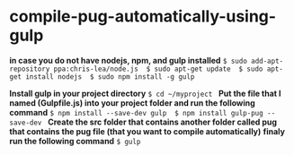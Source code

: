 # compile-pug-automatically-using-gulp


**in case you do not have nodejs, npm, and gulp installed**
`$ sudo add-apt-repository ppa:chris-lea/node.js 
$ sudo apt-get update 
$ sudo apt-get install nodejs 
$ sudo npm install -g gulp `

**Install gulp in your project directory**
`$ cd ~/myproject `
**Put the file that I named (Gulpfile.js) into your project folder and run the following command**
`$ npm install --save-dev gulp 
 $ npm install gulp-pug --save-dev
`
**Create the src folder that contains another folder called pug that contains the pug file (that you want to compile automatically)**
**finaly run the following command**
`$ gulp`
